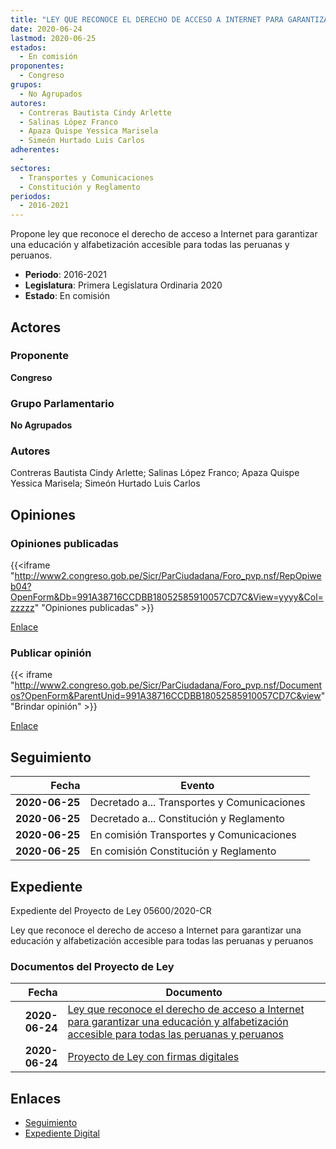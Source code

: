 ```yaml
---
title: "LEY QUE RECONOCE EL DERECHO DE ACCESO A INTERNET PARA GARANTIZAR UNA EDUCACIÓN Y ALFABETIZACIÓN ACCESIBLE PARA TODAS LAS PERUANAS Y PERUANOS"
date: 2020-06-24
lastmod: 2020-06-25
estados: 
  - En comisión
proponentes: 
  - Congreso
grupos: 
  - No Agrupados
autores: 
  - Contreras Bautista Cindy Arlette
  - Salinas López Franco
  - Apaza Quispe Yessica Marisela
  - Simeón Hurtado Luis Carlos
adherentes: 
  - 
sectores: 
  - Transportes y Comunicaciones
  - Constitución y Reglamento
periodos: 
  - 2016-2021
---
```


Propone ley que reconoce el derecho de acceso a Internet para garantizar una educación y alfabetización accesible para todas las peruanas y peruanos.

- **Periodo**: 2016-2021
- **Legislatura**: Primera Legislatura Ordinaria 2020
- **Estado**: En comisión

## Actores

### Proponente

**Congreso**

### Grupo Parlamentario

**No Agrupados**

### Autores

Contreras Bautista Cindy Arlette; Salinas López Franco; Apaza Quispe Yessica Marisela; Simeón Hurtado Luis Carlos


## Opiniones

### Opiniones publicadas

{{<iframe "http://www2.congreso.gob.pe/Sicr/ParCiudadana/Foro_pvp.nsf/RepOpiweb04?OpenForm&Db=991A38716CCDBB18052585910057CD7C&View=yyyy&Col=zzzzz" "Opiniones publicadas" >}}

[Enlace](http://www2.congreso.gob.pe/Sicr/ParCiudadana/Foro_pvp.nsf/RepOpiweb04?OpenForm&Db=991A38716CCDBB18052585910057CD7C&View=yyyy&Col=zzzzz)
### Publicar opinión

{{< iframe "http://www2.congreso.gob.pe/Sicr/ParCiudadana/Foro_pvp.nsf/Documentos?OpenForm&ParentUnid=991A38716CCDBB18052585910057CD7C&view" "Brindar opinión" >}}

[Enlace](http://www2.congreso.gob.pe/Sicr/ParCiudadana/Foro_pvp.nsf/Documentos?OpenForm&ParentUnid=991A38716CCDBB18052585910057CD7C&view)

## Seguimiento

| Fecha | Evento |
|------:|--------|
| **2020-06-25** | Decretado a... Transportes y Comunicaciones|
| **2020-06-25** | Decretado a... Constitución y Reglamento|
| **2020-06-25** | En comisión Transportes y Comunicaciones|
| **2020-06-25** | En comisión Constitución y Reglamento|


## Expediente

Expediente del Proyecto de Ley 05600/2020-CR

Ley que reconoce el derecho de acceso a Internet para garantizar una educación y alfabetización accesible para todas las peruanas y peruanos


### Documentos del Proyecto de Ley

| Fecha | Documento |
|------:|--------|
| **2020-06-24** | [Ley que reconoce el derecho de acceso a Internet para garantizar una educación y alfabetización accesible para todas las peruanas y peruanos](http://www.leyes.congreso.gob.pe/Documentos/2016_2021/Proyectos_de_Ley_y_de_Resoluciones_Legislativas/PL05600-20200624.pdf) |
| **2020-06-24** | [Proyecto de Ley con firmas digitales](http://www.leyes.congreso.gob.pe/Documentos/2016_2021/Proyectos_de_Ley_y_de_Resoluciones_Legislativas/Proyectos_Firmas_digitales/PL05600.pdf) |

## Enlaces 

- [Seguimiento](http://www2.congreso.gob.pehttp://www2.congreso.gob.pe/Sicr/TraDocEstProc/CLProLey2016.nsf/f7fff46988ca05b1052578e100829cc7/e23c971322472f8b0525859200001cb3?OpenDocument)
- [Expediente Digital](http://www2.congreso.gob.pehttp://www2.congreso.gob.pe/Sicr/TraDocEstProc/CLProLey2016.nsf/f7fff46988ca05b1052578e100829cc7/e23c971322472f8b0525859200001cb3?OpenDocument&Click=05257FB7005EB655.eb71d0cf91d8294e05256cdf006b5706/$Body/0.1C6C)
